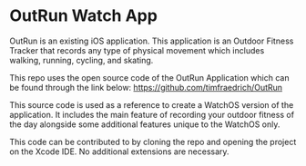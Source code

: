 # OutRun Watch App

OutRun is an existing iOS application. This application is an Outdoor Fitness Tracker that records any type of physical movement which includes 
walking, running, cycling, and skating.

This repo uses the open source code of the OutRun Application which can be found through the link below:
https://github.com/timfraedrich/OutRun

This source code is used as a reference to create a WatchOS version of the application. It includes the main feature of recording your outdoor fitness
of the day alongside some additional features unique to the WatchOS only.

This code can be contributed to by cloning the repo and opening the project on the Xcode IDE. No additional extensions are necessary.  

